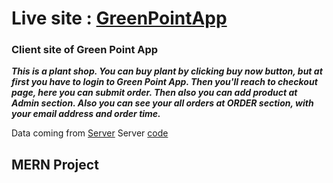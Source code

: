 # Live site : [GreenPointApp](https://green-point-a677d.web.app) 
### Client site of Green Point App

***This is a plant shop.
You can buy plant by clicking buy now button,
but at first you have to login to Green Point App.
Then you'll reach to checkout page, here you can submit order.
Then also you can add product at Admin section.
Also you can see your all orders at ORDER section, with your email address and order time.***

Data coming from [Server](https://secure-brook-07656.herokuapp.com/)
Server [code](https://github.com/jihan212/plant-shop-server)
## MERN Project


